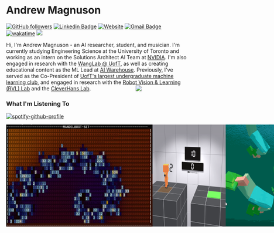 # Andrew Magnuson

<!--
**ajwm8103/ajwm8103** is a ✨ _special_ ✨ repository because its `README.md` (this file) appears on your GitHub profile.

Here are some ideas to get you started:

- 🔭 I’m currently working on ...
- 🌱 I’m currently learning ...
- 👯 I’m looking to collaborate on ...
- 🤔 I’m looking for help with ...
- 💬 Ask me about ...
- 📫 How to reach me: ...
- 😄 Pronouns: he/him!!!
- ⚡ Fun fact: ...
-->
[![GitHub followers](https://img.shields.io/github/followers/ajwm8103?label=Follow&style=social)](https://github.com/ajwm8103) 
[![Linkedin Badge](https://img.shields.io/badge/-andrew--magnuson--03-blue?style=flat&logo=Linkedin&logoColor=white&link=https://www.linkedin.com/in/andrew-magnuson-03/)](https://www.linkedin.com/in/andrew-magnuson-03/)
[![Website](https://img.shields.io/badge/andrewmagnuson.ca--green?style=social&logo=google%20chrome)](https://www.andrewmagnuson.ca/) 
[![Gmail Badge](https://img.shields.io/badge/-andrew.magnuson-c14438?style=flat&logo=Gmail&logoColor=white&link=mailto:andrew.magnuson@mail.utoronto.ca)](mailto:andrew.magnuson@mail.utoronto.ca)
[![wakatime](https://wakatime.com/badge/user/5549ba45-1b90-48f0-b8be-fcf56935124e.svg)](https://wakatime.com/@5549ba45-1b90-48f0-b8be-fcf56935124e)
![](https://komarev.com/ghpvc/?username=ajwm8103)

Hi, I'm Andrew Magnuson - an AI researcher, student, and musician. I'm currently studying Engineering Science at the University of Toronto and working as an intern on the Solutions Architect AI Team at [NVIDIA](https://www.nvidia.com/en-us/ai/). I'm also engaged in research with the [WangLab @ UofT](https://wanglab.ai/), as well as creating educational content as the ML Lead at [AI Warehouse](https://www.youtube.com/@aiwarehouse/videos). Previously, I've served as the Co-President of [UofT's largest undergraduate machine learning club](https://utmist.gitlab.io/), and engaged in research with the [Robot Vision & Learning (RVL) Lab](https://rvl.cs.toronto.edu/#/) and the [CleverHans Lab](https://cleverhans-lab.github.io/).
<img align='right' src='https://media.giphy.com/media/cNkfdJuSHZ4hF7jK3d/giphy.gif' width='150'>
### What I'm Listening To
[![spotify-github-profile](https://spotify-github-profile.kittinanx.com/api/view?uid=ajwm8103&cover_image=true&theme=natemoo-re&show_offline=false&bar_color=53b14f&bar_color_cover=false)](https://github.com/kittinan/spotify-github-profile)

<div style="display: flex; justify-content: space-around;">
  <img src="mandelbrot_image.jpg" width="400">
  <img src="jump.gif" width="200">
  <img src = "swim.gif" width=300>
  <img src = "brawltarget.gif" width=500>
  <img src = "franka.gif" width=300>
</div>



